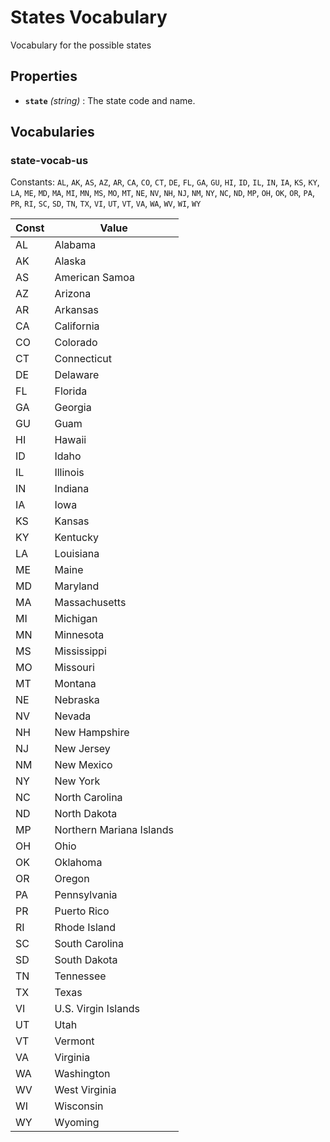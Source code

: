 # States Vocabulary

Vocabulary for the possible states

## Properties

- **`state`** *(string)* : The state code and name.

## Vocabularies

### state-vocab-us

Constants: `AL`, `AK`, `AS`, `AZ`, `AR`, `CA`, `CO`, `CT`, `DE`, `FL`, `GA`, `GU`, `HI`, `ID`, `IL`, `IN`, `IA`, `KS`, `KY`, `LA`, `ME`, `MD`, `MA`, `MI`, `MN`, `MS`, `MO`, `MT`, `NE`, `NV`, `NH`, `NJ`, `NM`, `NY`, `NC`, `ND`, `MP`, `OH`, `OK`, `OR`, `PA`, `PR`, `RI`, `SC`, `SD`, `TN`, `TX`, `VI`, `UT`, `VT`, `VA`, `WA`, `WV`, `WI`, `WY`

| Const | Value |
| --- | --- |
| AL | Alabama | |
| AK | Alaska | |
| AS | American Samoa | |
| AZ | Arizona | |
| AR | Arkansas | |
| CA | California | |
| CO | Colorado | |
| CT | Connecticut | |
| DE | Delaware | |
| FL | Florida | |
| GA | Georgia | |
| GU | Guam | |
| HI | Hawaii | |
| ID | Idaho | |
| IL | Illinois | |
| IN | Indiana | |
| IA | Iowa | |
| KS | Kansas | |
| KY | Kentucky | |
| LA | Louisiana | |
| ME | Maine | |
| MD | Maryland | |
| MA | Massachusetts | |
| MI | Michigan | |
| MN | Minnesota | |
| MS | Mississippi | |
| MO | Missouri | |
| MT | Montana | |
| NE | Nebraska | |
| NV | Nevada | |
| NH | New Hampshire | |
| NJ | New Jersey | |
| NM | New Mexico | |
| NY | New York | |
| NC | North Carolina | |
| ND | North Dakota | |
| MP | Northern Mariana Islands | |
| OH | Ohio | |
| OK | Oklahoma | |
| OR | Oregon | |
| PA | Pennsylvania | |
| PR | Puerto Rico | |
| RI | Rhode Island | |
| SC | South Carolina | |
| SD | South Dakota | |
| TN | Tennessee | |
| TX | Texas | |
| VI | U.S. Virgin Islands | |
| UT | Utah | |
| VT | Vermont | |
| VA | Virginia | |
| WA | Washington | |
| WV | West Virginia | |
| WI | Wisconsin | |
| WY | Wyoming | |
